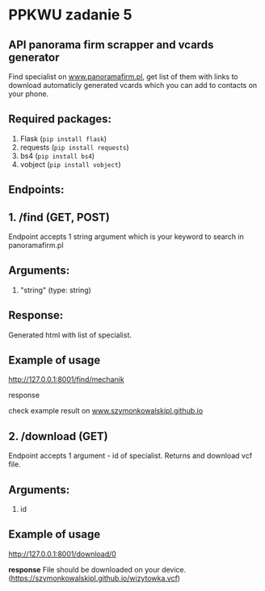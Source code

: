 # PPKWU zadanie 5
## API panorama firm scrapper and vcards generator

Find specialist on www.panoramafirm.pl, get list of them with links to download automaticly generated vcards which you can add to contacts on your phone.

## Required packages:
1. Flask (```pip install flask```)
2. requests (``` pip install requests ```)
3. bs4 (``` pip install bs4 ```)
4. vobject (``` pip install vobject ```)

## Endpoints:
## **1. /find (GET, POST)**
	
Endpoint accepts 1 string argument which is your keyword to search in panoramafirm.pl

## Arguments: 
1. "string" (type: string)

## Response:
Generated html with list of specialist.

## Example of usage

http://127.0.0.1:8001/find/mechanik

response 

check example result on www.szymonkowalskipl.github.io




## **2. /download (GET)**
	
Endpoint accepts 1 argument - id of specialist. Returns and download vcf file.

## Arguments: 
1. id


## Example of usage

http://127.0.0.1:8001/download/0

**response**
File should be downloaded on your device.
(https://szymonkowalskipl.github.io/wizytowka.vcf)


